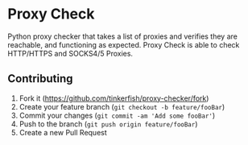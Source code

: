 # Proxy Check
Python proxy checker that takes a list of proxies and verifies they are reachable, and functioning as expected. Proxy Check is able to check HTTP/HTTPS and SOCKS4/5 Proxies.

## Contributing

1. Fork it (<https://github.com/tinkerfish/proxy-checker/fork>)
2. Create your feature branch (`git checkout -b feature/fooBar`)
3. Commit your changes (`git commit -am 'Add some fooBar'`)
4. Push to the branch (`git push origin feature/fooBar`)
5. Create a new Pull Request

<!-- Markdown link & img dfn's -->
